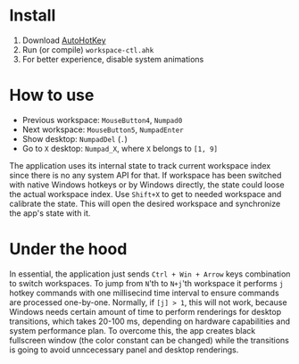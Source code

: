 # Install

1. Download [AutoHotKey](https://www.autohotkey.com)
2. Run (or compile) `workspace-ctl.ahk`
3. For better experience, disable system animations

# How to use

- Previous workspace: `MouseButton4`, `Numpad0`
- Next workspace: `MouseButton5`, `NumpadEnter`
- Show desktop: `NumpadDel` (`.`)
- Go to `X` desktop: `Numpad_X`, where `X` belongs to `[1, 9]`

The application uses its internal state to track current workspace index since there is no any system API for that. If workspace has been switched with native Windows hotkeys or by Windows directly, the state could loose the actual workspace index. Use `Shift+X` to get to needed workspace and calibrate the state. This will open the desired workspace and synchronize the app's state with it.

# Under the hood

In essential, the application just sends `Ctrl + Win + Arrow` keys combination to switch workspaces. To jump from `N`'th to `N+j`'th workspace it performs `j` hotkey commands with one millisecind time interval to ensure commands are processed one-by-one. Normally, if `[j] > 1`, this will not work, because Windows needs certain amount of time to perform renderings for desktop transitions, which takes 20-100 ms, depending on hardware capabilities and system performance plan. To overcome this, the app creates black fullscreen window (the color constant can be changed) while the transitions is going to avoid unncecessary panel and desktop renderings.
